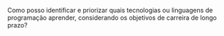 Como posso identificar e priorizar quais tecnologias ou linguagens de programação aprender, considerando os objetivos de carreira de longo prazo?
